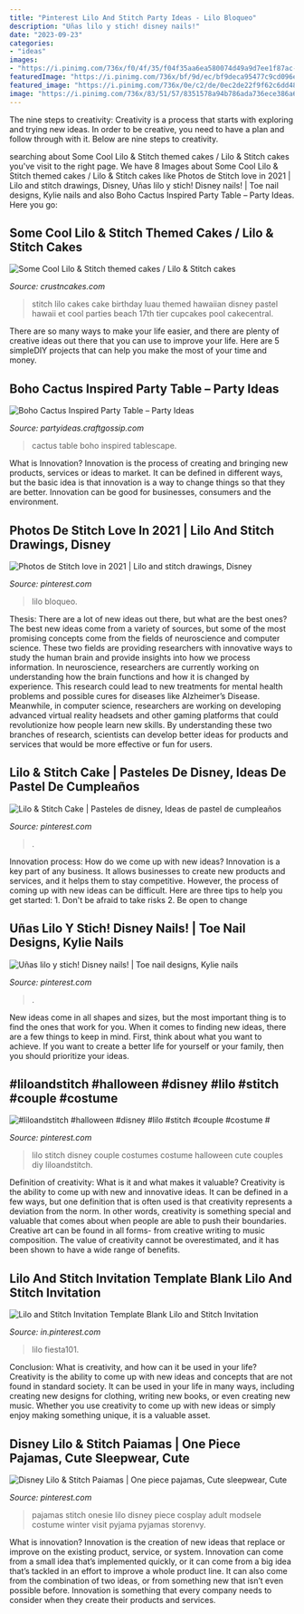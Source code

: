 ```yaml
---
title: "Pinterest Lilo And Stitch Party Ideas - Lilo Bloqueo"
description: "Uñas lilo y stich! disney nails!"
date: "2023-09-23"
categories:
- "ideas"
images:
- "https://i.pinimg.com/736x/f0/4f/35/f04f35aa6ea580074d49a9d7ee1f87ac--couple-disney-costumes-lilo-stitch.jpg"
featuredImage: "https://i.pinimg.com/736x/bf/9d/ec/bf9deca95477c9cd096e73a2117e0e1e.jpg"
featured_image: "https://i.pinimg.com/736x/0e/c2/de/0ec2de22f9f62c6dd48e27e60d279b47--stitch-pajamas-one-piece-pajamas.jpg"
image: "https://i.pinimg.com/736x/83/51/57/8351578a94b786ada736ece386a654d0.jpg"
---
```



The nine steps to creativity:
Creativity is a process that starts with exploring and trying new ideas. In order to be creative, you need to have a plan and follow through with it. Below are nine steps to creativity.

	

		
searching about Some Cool Lilo &amp; Stitch themed cakes / Lilo &amp; Stitch cakes you've visit to the right page. We have 8 Images about Some Cool Lilo &amp; Stitch themed cakes / Lilo &amp; Stitch cakes like Photos de Stitch love in 2021 | Lilo and stitch drawings, Disney, Uñas lilo y stich! Disney nails! | Toe nail designs, Kylie nails and also Boho Cactus Inspired Party Table – Party Ideas. Here you go:
		
    
## Some Cool Lilo &amp; Stitch Themed Cakes / Lilo &amp; Stitch Cakes

<img loading=lazy src="http://www.crustncakes.com/blog/wp-content/uploads/2016/04/42.jpg" onerror="this.onerror=null;this.src='https://tse3.mm.bing.net/th?id=OIP.fO0pXZH2Js5TNjk3oRji9QHaJ4&amp;pid=15.1';" alt="Some Cool Lilo &amp; Stitch themed cakes / Lilo &amp; Stitch cakes">

_Source: crustncakes.com_

>stitch lilo cakes cake birthday luau themed hawaiian disney pastel hawaii et cool parties beach 17th tier cupcakes pool cakecentral. 

	

There are so many ways to make your life easier, and there are plenty of creative ideas out there that you can use to improve your life. Here are 5 simpleDIY projects that can help you make the most of your time and money.

    
## Boho Cactus Inspired Party Table – Party Ideas

<img loading=lazy src="https://i2.wp.com/partyideas.craftgossip.com/files/2016/07/Lovely-Rustic-Cactus-Tablescape.jpg?fit=600%2C829&amp;ssl=1" onerror="this.onerror=null;this.src='https://tse4.mm.bing.net/th?id=OIP.Nn_2_JunaC0myEiy6WJniQHaKO&amp;pid=15.1';" alt="Boho Cactus Inspired Party Table – Party Ideas">

_Source: partyideas.craftgossip.com_

>cactus table boho inspired tablescape. 

	

What is Innovation?
Innovation is the process of creating and bringing new products, services or ideas to market. It can be defined in different ways, but the basic idea is that innovation is a way to change things so that they are better. Innovation can be good for businesses, consumers and the environment.

    
## Photos De Stitch Love In 2021 | Lilo And Stitch Drawings, Disney

<img loading=lazy src="https://i.pinimg.com/736x/44/7c/d6/447cd64ddb64b2382e299812c6d820a0.jpg" onerror="this.onerror=null;this.src='https://tse2.mm.bing.net/th?id=OIP.d2NXl3k_UkSfmJXodmmAPgHaNY&amp;pid=15.1';" alt="Photos de Stitch love in 2021 | Lilo and stitch drawings, Disney">

_Source: pinterest.com_

>lilo bloqueo. 

	

Thesis: There are a lot of new ideas out there, but what are the best ones?
The best new ideas come from a variety of sources, but some of the most promising concepts come from the fields of neuroscience and computer science. These two fields are providing researchers with innovative ways to study the human brain and provide insights into how we process information. In neuroscience, researchers are currently working on understanding how the brain functions and how it is changed by experience. This research could lead to new treatments for mental health problems and possible cures for diseases like Alzheimer’s Disease. Meanwhile, in computer science, researchers are working on developing advanced virtual reality headsets and other gaming platforms that could revolutionize how people learn new skills. By understanding these two branches of research, scientists can develop better ideas for products and services that would be more effective or fun for users.

    
## Lilo &amp; Stitch Cake | Pasteles De Disney, Ideas De Pastel De Cumpleaños

<img loading=lazy src="https://i.pinimg.com/736x/bf/9d/ec/bf9deca95477c9cd096e73a2117e0e1e.jpg" onerror="this.onerror=null;this.src='https://tse3.mm.bing.net/th?id=OIP.HoKoub2rVevy3WBSIqkWEgHaJQ&amp;pid=15.1';" alt="Lilo &amp; Stitch Cake | Pasteles de disney, Ideas de pastel de cumpleaños">

_Source: pinterest.com_

>. 

	

Innovation process: How do we come up with new ideas?
Innovation is a key part of any business. It allows businesses to create new products and services, and it helps them to stay competitive. However, the process of coming up with new ideas can be difficult. Here are three tips to help you get started: 1. Don't be afraid to take risks 2. Be open to change 
    
## Uñas Lilo Y Stich! Disney Nails! | Toe Nail Designs, Kylie Nails

<img loading=lazy src="https://i.pinimg.com/736x/19/c3/91/19c39143ffafc77a7769c7d4736d8cc1--disney-fan-disney-stuff.jpg" onerror="this.onerror=null;this.src='https://tse2.mm.bing.net/th?id=OIP.m8hcMnvwC02jRyXnaNSozQHaJ4&amp;pid=15.1';" alt="Uñas lilo y stich! Disney nails! | Toe nail designs, Kylie nails">

_Source: pinterest.com_

>. 

	

New ideas come in all shapes and sizes, but the most important thing is to find the ones that work for you. When it comes to finding new ideas, there are a few things to keep in mind. First, think about what you want to achieve. If you want to create a better life for yourself or your family, then you should prioritize your ideas.

    
## #liloandstitch #halloween #disney #lilo #stitch #couple #costume #

<img loading=lazy src="https://i.pinimg.com/736x/f0/4f/35/f04f35aa6ea580074d49a9d7ee1f87ac--couple-disney-costumes-lilo-stitch.jpg" onerror="this.onerror=null;this.src='https://tse2.mm.bing.net/th?id=OIP.3HMDmx1zp-LcRcMsB4rHSAHaN4&amp;pid=15.1';" alt="#liloandstitch #halloween #disney #lilo #stitch #couple #costume #">

_Source: pinterest.com_

>lilo stitch disney couple costumes costume halloween cute couples diy liloandstitch. 

	

Definition of creativity: What is it and what makes it valuable?
Creativity is the ability to come up with new and innovative ideas. It can be defined in a few ways, but one definition that is often used is that creativity represents a deviation from the norm. In other words, creativity is something special and valuable that comes about when people are able to push their boundaries. Creative art can be found in all forms- from creative writing to music composition. The value of creativity cannot be overestimated, and it has been shown to have a wide range of benefits.

    
## Lilo And Stitch Invitation Template Blank Lilo And Stitch Invitation

<img loading=lazy src="https://i.pinimg.com/736x/83/51/57/8351578a94b786ada736ece386a654d0.jpg" onerror="this.onerror=null;this.src='https://tse4.mm.bing.net/th?id=OIP.4yOxpZsDaSL7z5sa_wYlnAHaJ4&amp;pid=15.1';" alt="Lilo and Stitch Invitation Template Blank Lilo and Stitch Invitation">

_Source: in.pinterest.com_

>lilo fiesta101. 

	

Conclusion: What is creativity, and how can it be used in your life?
Creativity is the ability to come up with new ideas and concepts that are not found in standard society. It can be used in your life in many ways, including creating new designs for clothing, writing new books, or even creating new music. Whether you use creativity to come up with new ideas or simply enjoy making something unique, it is a valuable asset.

    
## Disney Lilo &amp; Stitch Paiamas | One Piece Pajamas, Cute Sleepwear, Cute

<img loading=lazy src="https://i.pinimg.com/736x/0e/c2/de/0ec2de22f9f62c6dd48e27e60d279b47--stitch-pajamas-one-piece-pajamas.jpg" onerror="this.onerror=null;this.src='https://tse2.mm.bing.net/th?id=OIP.RnvOiWm3JdkgaH53Jtkf2gCWEs&amp;pid=15.1';" alt="Disney Lilo &amp; Stitch Paiamas | One piece pajamas, Cute sleepwear, Cute">

_Source: pinterest.com_

>pajamas stitch onesie lilo disney piece cosplay adult modsele costume winter visit pyjama pyjamas storenvy. 

	

What is innovation?
Innovation is the creation of new ideas that replace or improve on the existing product, service, or system. Innovation can come from a small idea that’s implemented quickly, or it can come from a big idea that’s tackled in an effort to improve a whole product line. It can also come from the combination of two ideas, or from something new that isn’t even possible before. Innovation is something that every company needs to consider when they create their products and services.

